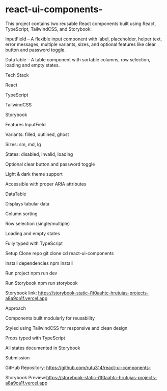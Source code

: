 # react-ui-components-
This project contains two reusable React components built using React, TypeScript, TailwindCSS, and Storybook:

InputField – A flexible input component with label, placeholder, helper text, error messages, multiple variants, sizes, and optional features like clear button and password toggle.

DataTable – A table component with sortable columns, row selection, loading and empty states.

Tech Stack

React

TypeScript

TailwindCSS

Storybook

Features
InputField

Variants: filled, outlined, ghost

Sizes: sm, md, lg

States: disabled, invalid, loading

Optional clear button and password toggle

Light & dark theme support

Accessible with proper ARIA attributes

DataTable

Displays tabular data

Column sorting

Row selection (single/multiple)

Loading and empty states

Fully typed with TypeScript

Setup
Clone repo
git clone <your-github-link>
cd react-ui-components

Install dependencies
npm install

Run project
npm run dev

Run Storybook
npm run storybook


Storybook link: https://storybook-static-i1t0aahtc-hrutujas-projects-a8a9ca1f.vercel.app

Approach

Components built modularly for reusability

Styled using TailwindCSS for responsive and clean design

Props typed with TypeScript

All states documented in Storybook

Submission

GitHub Repository: https://github.com/rutu314/react-ui-components-

Storybook Preview:https://storybook-static-i1t0aahtc-hrutujas-projects-a8a9ca1f.vercel.app
